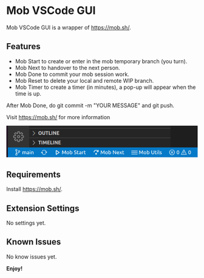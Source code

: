 # Mob VSCode GUI

Mob VSCode GUI is a wrapper of https://mob.sh/.

## Features

- Mob Start to create or enter in the mob temporary branch (you turn).
- Mob Next to handover to the next person.
- Mob Done to commit your mob session work.
- Mob Reset to delete your local and remote WIP branch.
- Mob Timer to create a timer (in minutes), a pop-up will appear when the time is up.

After Mob Done, do git commit -m "YOUR MESSAGE" and git push.

Visit https://mob.sh/ for more information

![Mob Utils menu](./images/mob_utils_menu.png)

## Requirements

Install https://mob.sh/.

## Extension Settings

No settings yet.

## Known Issues

No know issues yet.

**Enjoy!**

